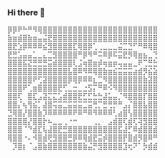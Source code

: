 ### Hi there 👋




⡿⡿⠟⠓⠛⠻⢿⣿⣿⣿⣿⣿⣿⣿⣿⣿⣿⣿⣿⣿⣿⣿⣿⣿⣿⣿⣿⣿⣿⣿
⣷⣶⣾⣿⣷⣶⣤⣬⣟⣿⣿⣿⣿⣿⣿⣿⣿⣿⣿⣿⣿⣿⣿⣿⣿⣿⣿⣿⣿⣿
⣿⣟⣱⡿⠿⠿⠿⣮⣻⣿⣿⣿⣿⣏⢿⣿⡿⢁⢀⣀⣀⣀⣬⣉⣙⠋⠛⠿⢿⣿
⣟⣛⣡⣤⣤⣁⣀⣄⣉⣻⣿⣿⣿⣿⠛⡿⠻⠛⠭⠿⡿⠯⣭⣟⡻⢿⣶⣦⣀⢙
⣿⣿⣿⣯⣝⣛⣛⣛⣭⣾⣿⣿⣿⢇⣨⢶⣿⣶⡾⢶⣶⡶⢤⣤⣤⣀⠟⢉⣛⣓
⣿⣿⣿⣿⣿⣿⣿⣿⣿⣿⣿⣿⣧⣿⠿⠻⠿⢿⣿⣷⣶⣮⣭⣭⣭⣴⣾⡻⣮⣵
⣿⣿⣿⣿⣿⠟⢋⣽⣿⣿⣿⣿⡿⢿⡿⠿⠿⣆⣉⠻⣿⣿⣿⣿⣿⣿⣿⣷⣽⣿
⣿⣿⣿⠟⢁⣶⣿⣿⣿⣿⣟⢋⣀⣒⣀⣐⣫⡍⠛⠿⠪⠻⣿⣿⣿⣿⣿⣿⣿⣿
⣿⣿⢏⠀⣿⣏⣠⣽⣍⣍⣡⣾⣿⣿⣟⣋⣋⣓⣓⣼⣥⣤⡈⠻⣿⣿⣿⡏⣿⣿
⣿⣿⡌⢦⢻⣮⡁⣼⣿⢭⣭⣉⣭⣭⣭⣉⣭⢛⡉⣛⢛⡛⠛⣠⡌⣿⣿⣧⣿⣿
⣙⢿⣿⡜⣿⣿⣷⡹⠿⠿⠿⠿⠿⠟⠿⠛⠿⠻⠿⠿⠿⢃⣴⣿⢣⣿⣿⣿⣿⣿
⣿⣿⣿⣿⡜⣿⣿⡗⠦⣀⣀⢀⠐⠒⠀⠀⠀⢀⡀⠀⣠⣾⣿⢏⣾⢏⢽⣻⣿⣿
⣿⣿⣿⠈⠙⣾⣏⢧⣼⣿⣟⣛⣿⣿⣿⣿⣿⣿⣿⣿⣿⣿⣯⣼⡋⠿⣾⣿⣿⣾
⢿⣿⣿⠐⠄⠺⣿⣾⢟⣻⣿⣿⣛⡿⠿⢿⣾⣟⣭⡾⣿⣿⣿⡟⣿⣾⡻⣿⠿⠛
⠀⡹⣿⡆⠈⣠⣿⣷⣿⣿⣿⣿⣿⣿⣿⣷⣬⡛⣻⣿⣿⣿⣿⣹⢖⠝⠁⡳⣾⣾
